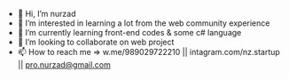 - 👋 Hi, I’m nurzad
- 👀 I’m interested in learning a lot from the web community experience
- 🌱 I’m currently learning front-end codes & some c# language
- 💞️ I’m looking to collaborate on web project
- 📫 How to reach me => w.me/989029722210 || intagram.com/nz.startup || pro.nurzad@gmail.com

<!---
imNurzad/imNurzad is a ✨ special ✨ repository because its `README.md` (this file) appears on your GitHub profile.
You can click the Preview link to take a look at your changes.
--->

